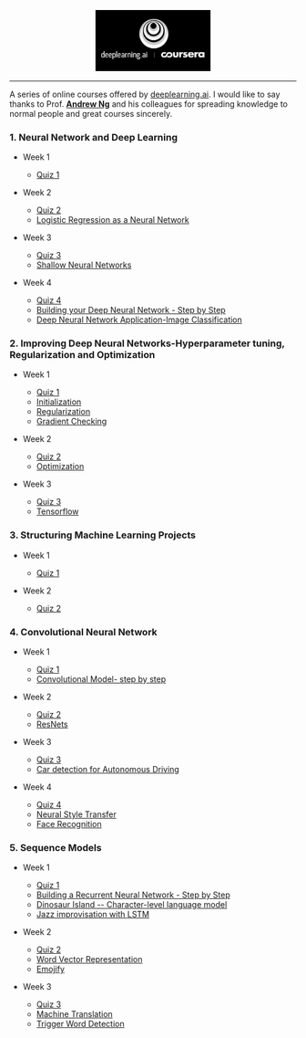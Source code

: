 <p align="center"><img width="40%" src="logo/deeplearning-ai.png" /></p>

--------------------------------------------------------------------------------

A series of online courses offered by [deeplearning.ai](https://www.deeplearning.ai/). I would like to say thanks to Prof. [**Andrew Ng**](www.andrewng.org) and his colleagues for spreading knowledge to normal people and great courses sincerely.  


### 1. Neural Network and Deep Learning

* Week 1
	* [Quiz 1](https://github.com/frankchenhaozhe/Deep_Learning/blob/main/Neural%20Networks%20and%20Deep%20Learning/week1%20quiz.md)

* Week 2
	* [Quiz 2](https://github.com/frankchenhaozhe/Deep_Learning/blob/main/Neural%20Networks%20and%20Deep%20Learning/week2%20quiz.md)
	* [Logistic Regression as a Neural Network](https://github.com/frankchenhaozhe/Deep_Learning/tree/master/Neural%20Networks%20and%20Deep%20Learning/Logistic%20Regression%20as%20a%20Neural%20Network)

* Week 3
	* [Quiz 3](https://github.com/frankchenhaozhe/Deep_Learning/blob/main/Neural%20Networks%20and%20Deep%20Learning/week3%20quiz.md)
	* [Shallow Neural Networks](https://github.com/frankchenhaozhe/Deep_Learning/tree/master/Neural%20Networks%20and%20Deep%20Learning/Planar%20data%20classification%20with%20one%20hidden%20layer)

* Week 4
	* [Quiz 4](https://github.com/frankchenhaozhe/Deep_Learning/blob/main/Neural%20Networks%20and%20Deep%20Learning/week4%20quiz.md)
	* [Building your Deep Neural Network - Step by Step](https://github.com/frankchenhaozhe/Deep_Learning/tree/master/Neural%20Networks%20and%20Deep%20Learning/Building%20your%20Deep%20Neural%20Network%20-%20Step%20by%20Step)
	* [Deep Neural Network Application-Image Classification](https://github.com/frankchenhaozhe/Deep_Learning/tree/master/Neural%20Networks%20and%20Deep%20Learning/Deep%20Neural%20Network%20Application-Image%20Classification)

### 2. Improving Deep Neural Networks-Hyperparameter tuning, Regularization and Optimization
* Week 1
	* [Quiz 1](https://github.com/frankchenhaozhe/Deep_Learning/blob/master/Improving%20Deep%20Neural%20Networks-Hyperparameter%20tuning%2C%20Regularization%20and%20Optimization/week1%20quiz.md)
	* [Initialization](https://github.com/frankchenhaozhe/Deep_Learning/tree/master/Improving%20Deep%20Neural%20Networks-Hyperparameter%20tuning%2C%20Regularization%20and%20Optimization/Initialization)
	* [Regularization](https://github.com/frankchenhaozhe/Deep_Learning/tree/master/Improving%20Deep%20Neural%20Networks-Hyperparameter%20tuning%2C%20Regularization%20and%20Optimization/Regularization)
	* [Gradient Checking](https://github.com/frankchenhaozhe/Deep_Learning/tree/master/Improving%20Deep%20Neural%20Networks-Hyperparameter%20tuning%2C%20Regularization%20and%20Optimization/Gradient%20Checking)

* Week 2
	* [Quiz 2](https://github.com/frankchenhaozhe/Deep_Learning/blob/master/Improving%20Deep%20Neural%20Networks-Hyperparameter%20tuning%2C%20Regularization%20and%20Optimization/week2%20quiz.md)
	* [Optimization](https://github.com/frankchenhaozhe/Deep_Learning/tree/master/Improving%20Deep%20Neural%20Networks-Hyperparameter%20tuning%2C%20Regularization%20and%20Optimization/Optimization)

* Week 3
	* [Quiz 3](https://github.com/frankchenhaozhe/Deep_Learning/blob/master/Improving%20Deep%20Neural%20Networks-Hyperparameter%20tuning%2C%20Regularization%20and%20Optimization/week3%20quiz.md) 
	* [Tensorflow](https://github.com/frankchenhaozhe/Deep_Learning/tree/master/Improving%20Deep%20Neural%20Networks-Hyperparameter%20tuning%2C%20Regularization%20and%20Optimization/Tensorflow)

### 3. Structuring Machine Learning Projects
* Week 1
	* [Quiz 1](https://github.com/frankchenhaozhe/Deep_Learning/blob/master/Structuring%20Machine%20Learning%20Projects/week1%20quiz.md)

* Week 2
	* [Quiz 2](https://github.com/frankchenhaozhe/Deep_Learning/blob/master/Structuring%20Machine%20Learning%20Projects/week2%20quiz.md)

### 4. Convolutional Neural Network
* Week 1
	* [Quiz 1](https://github.com/frankchenhaozhe/Deep_Learning/blob/master/Convolutional%20Neural%20Networks/week1%20quiz.md)
	* [Convolutional Model- step by step](https://github.com/frankchenhaozhe/Deep_Learning/tree/master/Convolutional%20Neural%20Networks/Convolutional%20Model-%20step%20by%20step)

* Week 2
	* [Quiz 2](https://github.com/frankchenhaozhe/Deep_Learning/blob/master/Convolutional%20Neural%20Networks/week2%20quiz.md)
	* [ResNets](https://github.com/frankchenhaozhe/Deep_Learning/tree/master/Convolutional%20Neural%20Networks/ResNets)

* Week 3
	* [Quiz 3](https://github.com/frankchenhaozhe/Deep_Learning/blob/master/Convolutional%20Neural%20Networks/week3%20quiz.md)
	* [Car detection for Autonomous Driving](https://github.com/frankchenhaozhe/Deep_Learning/tree/master/Convolutional%20Neural%20Networks/Car%20detection%20for%20Autonomous%20Driving)

* Week 4
	* [Quiz 4](https://github.com/frankchenhaozhe/Deep_Learning/blob/master/Convolutional%20Neural%20Networks/week4%20quiz.md)
	* [Neural Style Transfer](https://github.com/frankchenhaozhe/Deep_Learning/tree/master/Convolutional%20Neural%20Networks/Neural%20Style%20Transfer)
	* [Face Recognition](https://github.com/frankchenhaozhe/Deep_Learning/tree/master/Convolutional%20Neural%20Networks/Face%20Recognition)


### 5. Sequence Models
* Week 1
	* [Quiz 1](https://github.com/frankchenhaozhe/Deep_Learning/blob/master/Sequence%20Models/week1%20quiz.md)
	* [Building a Recurrent Neural Network - Step by Step](https://github.com/frankchenhaozhe/Deep_Learning/tree/master/Sequence%20Models/Building%20a%20Recurrent%20Neural%20Network%20-%20Step%20by%20Step)
	* [Dinosaur Island -- Character-level language model](https://github.com/frankchenhaozhe/Deep_Learning/tree/master/Sequence%20Models/Dinosaur%20Island%20--%20Character-level%20language%20model)
	* [Jazz improvisation with LSTM](https://github.com/frankchenhaozhe/Deep_Learning/tree/master/Sequence%20Models/Jazz%20improvisation%20with%20LSTM)

* Week 2
	* [Quiz 2](https://github.com/frankchenhaozhe/Deep_Learning/blob/master/Sequence%20Models/week2%20quiz.md)
	* [Word Vector Representation](https://github.com/frankchenhaozhe/Deep_Learning/tree/master/Sequence%20Models/Word%20Vector%20Representation)
	* [Emojify](https://github.com/frankchenhaozhe/Deep_Learning/tree/master/Sequence%20Models/Emojify)

* Week 3
	* [Quiz 3](https://github.com/frankchenhaozhe/Deep_Learning/blob/master/Sequence%20Models/week3%20quiz.md)
	* [Machine Translation](https://github.com/frankchenhaozhe/Deep_Learning/tree/master/Sequence%20Models/Machine%20Translation)
	* [Trigger Word Detection](https://github.com/frankchenhaozhe/Deep_Learning/tree/master/Sequence%20Models/Trigger%20word%20detection)


<br/>



